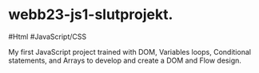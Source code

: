 # webb23-js1-slutprojekt.

#Html
#JavaScript/CSS

 My first JavaScript project trained with DOM, Variables loops, Conditional statements, and Arrays to develop and create a DOM and Flow design.  

